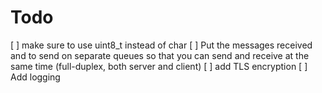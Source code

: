 # Todo
[ ] make sure to use uint8_t instead of char
[ ] Put the messages received and to send on separate queues so that you can send and receive at the same time (full-duplex, both server and client)
[ ] add TLS encryption
[ ] Add logging